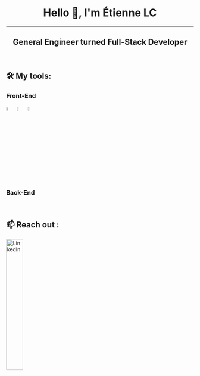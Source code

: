 <style type="text/css">
  
  img {
    width: 5%;
  }
  .contacts {
    width: 30%
  }
</style>

<h1 style="text-align: center">
  Hello 👋, I'm Étienne LC
</h1>

-----

<h2 style="text-align: center">General Engineer turned Full-Stack Developer</h2>

<br>

## 🛠️ My tools:

### Front-End
<img src="https://cdn.svgporn.com/logos/html-5.svg" alt="HTML5">
<img src="https://cdn.svgporn.com/logos/css-3.svg" alt="CSS3">
<img src="https://cdn.svgporn.com/logos/bootstrap.svg" alt="Bootstrap">

### Back-End


<br>

## 📫 Reach out :
<a href="https://www.linkedin.com/in/etienne-le-coent/">
  <img 
    class="contacts"
    src="https://cdn.svgporn.com/logos/linkedin.svg" alt="LinkedIn"
  >
</a>